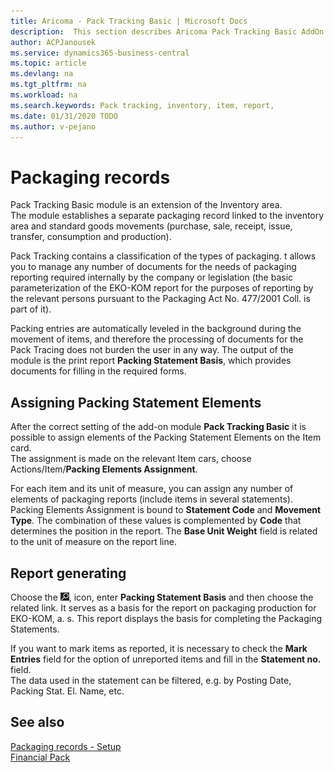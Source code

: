 ```yaml
---
title: Aricoma - Pack Tracking Basic | Microsoft Docs
description:  This section describes Aricoma Pack Tracking Basic AddOn
author: ACPJanousek
ms.service: dynamics365-business-central
ms.topic: article
ms.devlang: na
ms.tgt_pltfrm: na
ms.workload: na
ms.search.keywords: Pack tracking, inventory, item, report,
ms.date: 01/31/2020 TODO
ms.author: v-pejano
---
```


# Packaging records
Pack Tracking Basic module is an extension of the Inventory area.  
The module establishes a separate packaging record linked to the inventory area and standard goods movements (purchase, sale, receipt, issue, transfer, consumption and production).

Pack Tracking contains a classification of the types of packaging. t allows you to manage any number of documents for the needs of packaging reporting required internally by the company or legislation (the basic parameterization of the EKO-KOM report for the purposes of reporting by the relevant persons pursuant to the Packaging Act No. 477/2001 Coll. is part of it).

Packing entries are automatically leveled in the background during the movement of items, and therefore the processing of documents for the Pack Tracing does not burden the user in any way.
The output of the module is the print report **Packing Statement Basis**, which provides documents for filling in the required forms.

## Assigning Packing Statement Elements
After the correct setting of the add-on module **Pack Tracking Basic** it is possible to assign elements of the Packing Statement Elements on the Item card.  
The assignment is made on the relevant Item cars, choose Actions/Item/**Packing Elements Assignment**.

For each item and its unit of measure, you can assign any number of elements of packaging reports (include items in several statements). Packing Elements Assignment is bound to **Statement Code** and **Movement Type**. The combination of these values is complemented by **Code** that determines the position in the report. The **Base Unit Weight** field is related to the unit of measure on the report line.

## Report generating
Choose the ![Lightbulb that opens the Tell Me feature.](media/ui-search/search_small.png "Tell me what you want to do"), icon, enter **Packing Statement Basis** and then choose the related link.
It serves as a basis for the report on packaging production for EKO-KOM, a. s. This report displays the basis for completing the Packaging Statements.

If you want to mark items as reported, it is necessary to check the **Mark Entries** field for the option of unreported items and fill in the **Statement no.** field.  
The data used in the statement can be filtered, e.g. by Posting Date, Packing Stat. El. Name, etc.

## See also
[Packaging records - Setup](pack-tracking-basic-setup.md)  
[Financial Pack](finance-pack.md)
